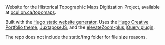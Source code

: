Website for the Historical Topographic Maps Digitization Project, available at [ocul.on.ca/topomaps](http://ocul.on.ca/topomaps/).

Built with the [Hugo static website generator](https://gohugo.io/). Uses the [Hugo Creative Portfolio theme](https://github.com/kishaningithub/hugo-creative-portfolio-theme), [JuxtaposeJS](https://juxtapose.knightlab.com/), and the [elevateZoom-plus jQuery plugin](https://github.com/igorlino/elevatezoom-plus).

The repo does not include the static/img folder for file size reasons.